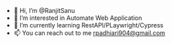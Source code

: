 - 👋 Hi, I’m @RanjitSanu
- 👀 I’m interested in Automate Web Application 
- 🌱 I’m currently learning RestAPI/PLaywright/Cypress
- 📫 You can reach out to me rpadhiari904@gmail.com

<!---
RanjitSanu/RanjitSanu is a ✨ special ✨ repository because its `README.md` (this file) appears on your GitHub profile.
You can click the Preview link to take a look at your changes.
--->
